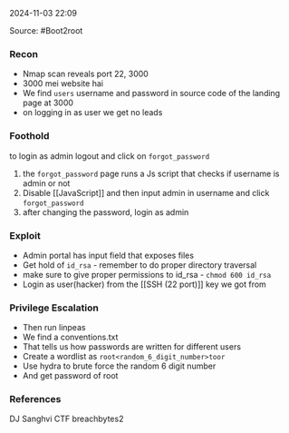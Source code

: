 
2024-11-03 22:09

Source: #Boot2root 
### Recon

- Nmap scan reveals port 22, 3000 
- 3000 mei website hai  
- We find `users` username and password in source code of the landing page at 3000
- on logging in as user we get no leads
### Foothold

to login as admin logout and click on `forgot_password`
1. the `forgot_password` page runs a Js script that checks if username is admin or not  
2. Disable [[JavaScript]] and then input admin in username and click `forgot_password`
3. after changing the password, login as admin 
### Exploit

- Admin portal has input field that exposes files 
- Get hold of `id_rsa` - remember to do proper directory traversal
- make sure to give proper permissions  to id_rsa - `chmod 600 id_rsa`
- Login as user(hacker) from the [[SSH (22 port)]] key we got from  
### Privilege Escalation

- Then run linpeas  
- We find a conventions.txt  
- That tells us how passwords are written for different users  
- Create a wordlist as `root<random_6_digit_number>toor`  
- Use hydra to brute force the random 6 digit number  
- And get password of root
### References

DJ Sanghvi CTF breachbytes2